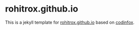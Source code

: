 # rohitrox.github.io

This is a jekyll template for [rohitrox.github.io](http://rohitrox.github.io) based on [codinfox](http://codinfox.github.io).
